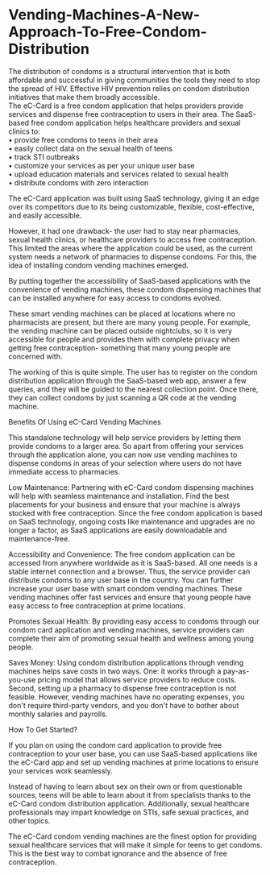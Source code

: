 # Vending-Machines-A-New-Approach-To-Free-Condom-Distribution
The distribution of condoms is a structural intervention that is both affordable and successful in giving communities the tools they need to stop the spread of HIV. Effective HIV prevention relies on condom distribution initiatives that make them broadly accessible.<br>
The eC-Card is a free condom application that helps providers provide services and dispense free contraception to users in their area. The SaaS-based free condom application helps healthcare providers and sexual clinics to:<br>
•	provide free condoms to teens in their area<br>
•	easily collect data on the sexual health of teens<br>
•	track STI outbreaks<br>
•	customize your services as per your unique user base<br>
•	upload education materials and services related to sexual health<br>
•	distribute condoms with zero interaction<br>

The eC-Card application was built using SaaS technology, giving it an edge over its competitors due to its being customizable, flexible, cost-effective, and easily accessible. <br>

However, it had one drawback- the user had to stay near pharmacies, sexual health clinics, or healthcare providers to access free contraception. This limited the areas where the application could be used, as the current system needs a network of pharmacies to dispense condoms. For this, the idea of installing condom vending machines emerged. <br>

By putting together the accessibility of SaaS-based applications with the convenience of vending machines, these condom dispensing machines that can be installed anywhere for easy access to condoms evolved. <br>

These smart vending machines can be placed at locations where no pharmacists are present, but there are many young people. For example, the vending machine can be placed outside nightclubs, so it is very accessible for people and provides them with complete privacy when getting free contraception- something that many young people are concerned with. <br>

The working of this is quite simple. The user has to register on the condom distribution application through the SaaS-based web app, answer a few queries, and they will be guided to the nearest collection point. Once there, they can collect condoms by just scanning a QR code at the vending machine. <br>

Benefits Of Using eC-Card Vending Machines <br>

This standalone technology will help service providers by letting them provide condoms to a larger area. So apart from offering your services through the application alone, you can now use vending machines to dispense condoms in areas of your selection where users do not have immediate access to pharmacies. <br>

Low Maintenance: Partnering with eC-Card condom dispensing machines will help with seamless maintenance and installation. Find the best placements for your business and ensure that your machine is always stocked with free contraception. Since the free condom application is based on SaaS technology, ongoing costs like maintenance and upgrades are no longer a factor, as SaaS applications are easily downloadable and maintenance-free. <br>

Accessibility and Convenience: The free condom application can be accessed from anywhere worldwide as it is SaaS-based. All one needs is a stable internet connection and a browser. Thus, the service provider can distribute condoms to any user base in the country. You can further increase your user base with smart condom vending machines. These vending machines offer fast services and ensure that young people have easy access to free contraception at prime locations. <br>

Promotes Sexual Health: By providing easy access to condoms through our condom card application and vending machines, service providers can complete their aim of promoting sexual health and wellness among young people. <br>

Saves Money: Using condom distribution applications through vending machines helps save costs in two ways. One: it works through a pay-as-you-use pricing model that allows service providers to reduce costs. Second, setting up a pharmacy to dispense free contraception is not feasible. However, vending machines have no operating expenses, you don't require third-party vendors, and you don't have to bother about monthly salaries and payrolls. <br>

How To Get Started?<br>

If you plan on using the condom card application to provide free contraception to your user base, you can use SaaS-based applications like the eC-Card app and set up vending machines at prime locations to ensure your services work seamlessly. <br>

Instead of having to learn about sex on their own or from questionable sources, teens will be able to learn about it from specialists thanks to the eC-Card condom distribution application. Additionally, sexual healthcare professionals may impart knowledge on STIs, safe sexual practices, and other topics.<br>

The eC-Card condom vending machines are the finest option for providing sexual healthcare services that will make it simple for teens to get condoms. This is the best way to combat ignorance and the absence of free contraception.<br>
